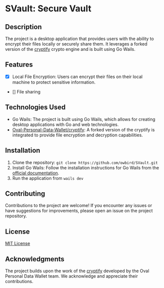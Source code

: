 # SVault: Secure Vault

## Description

The project is a desktop application that provides users with the ability to encrypt their files locally or securely share them. It leverages a forked version of the [cryptify](https://github.com/Oval-Personal-Data-Wallet/cryptify) crypto engine and is built using Go Wails.

## Features

- [x] Local File Encryption: Users can encrypt their files on their local machine to protect sensitive information.
- [] File sharing

## Technologies Used

- Go Wails: The project is built using Go Wails, which allows for creating desktop applications with Go and web technologies.
- [Oval-Personal-Data-Wallet/cryptify](https://github.com/Oval-Personal-Data-Wallet/cryptify): A forked version of the cryptify is integrated to provide file encryption and decryption capabilities.

## Installation

1. Clone the repository: `git clone https://github.com/owbird/SVault.git`
2. Install Go Wails: Follow the installation instructions for Go Wails from the [official documentation](https://wails.io/docs/gettingstarted/installation).
3. Run the application from `wails dev`

## Contributing

Contributions to the project are welcome! If you encounter any issues or have suggestions for improvements, please open an issue on the project repository.

## License

[MIT License](LICENSE)

## Acknowledgments

The project builds upon the work of the [cryptify](https://github.com/Oval-Personal-Data-Wallet/cryptify) developed by the Oval Personal Data Wallet team. We acknowledge and appreciate their contributions.
